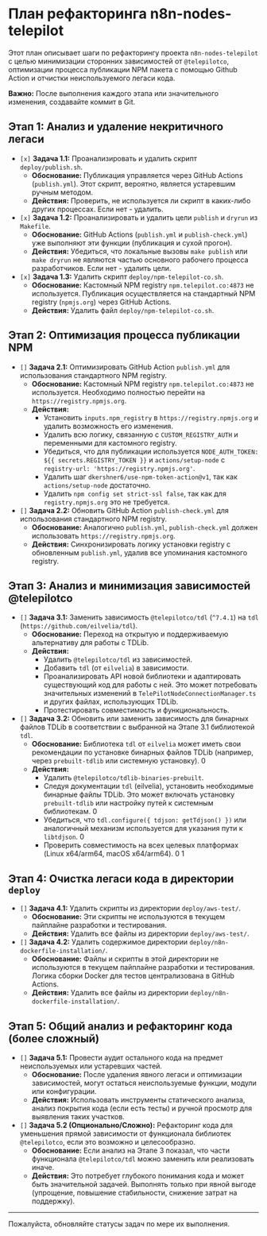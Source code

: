 # План рефакторинга n8n-nodes-telepilot

Этот план описывает шаги по рефакторингу проекта `n8n-nodes-telepilot` с целью минимизации сторонних зависимостей от `@telepilotco`, оптимизации процесса публикации NPM пакета с помощью Github Action и отчистки неиспользуемого легаси кода.

**Важно:** После выполнения каждого этапа или значительного изменения, создавайте коммит в Git.

## Этап 1: Анализ и удаление некритичного легаси

*   `[x]` **Задача 1.1:** Проанализировать и удалить скрипт `deploy/publish.sh`.
    *   **Обоснование:** Публикация управляется через GitHub Actions (`publish.yml`). Этот скрипт, вероятно, является устаревшим ручным методом.
    *   **Действия:** Проверить, не используется ли скрипт в каких-либо других процессах. Если нет - удалить.
*   `[x]` **Задача 1.2:** Проанализировать и удалить цели `publish` и `dryrun` из `Makefile`.
    *   **Обоснование:** GitHub Actions (`publish.yml` и `publish-check.yml`) уже выполняют эти функции (публикация и сухой прогон).
    *   **Действия:** Убедиться, что локальные вызовы `make publish` или `make dryrun` не являются частью основного рабочего процесса разработчиков. Если нет - удалить цели.
*   `[x]` **Задача 1.3:** Удалить скрипт `deploy/npm-telepilot-co.sh`.
    *   **Обоснование:** Кастомный NPM registry `npm.telepilot.co:4873` не используется. Публикация осуществляется на стандартный NPM registry (`npmjs.org`) через GitHub Actions.
    *   **Действия:** Удалить файл `deploy/npm-telepilot-co.sh`.

## Этап 2: Оптимизация процесса публикации NPM

*   `[]` **Задача 2.1:** Оптимизировать GitHub Action `publish.yml` для использования стандартного NPM registry.
    *   **Обоснование:** Кастомный NPM registry `npm.telepilot.co:4873` не используется. Необходимо полностью перейти на `https://registry.npmjs.org`.
    *   **Действия:** 
        *   Установить `inputs.npm_registry` в `https://registry.npmjs.org` и удалить возможность его изменения.
        *   Удалить всю логику, связанную с `CUSTOM_REGISTRY_AUTH` и переменными для кастомного registry.
        *   Убедиться, что для публикации используется `NODE_AUTH_TOKEN: ${{ secrets.REGISTRY_TOKEN }}` и `actions/setup-node` с `registry-url: 'https://registry.npmjs.org'`.
        *   Удалить шаг `dkershner6/use-npm-token-action@v1`, так как `actions/setup-node` достаточно.
        *   Удалить `npm config set strict-ssl false`, так как для `registry.npmjs.org` это не требуется.
*   `[]` **Задача 2.2:** Обновить GitHub Action `publish-check.yml` для использования стандартного NPM registry.
    *   **Обоснование:** Аналогично `publish.yml`, `publish-check.yml` должен использовать `https://registry.npmjs.org`.
    *   **Действия:** Синхронизировать логику установки registry с обновленным `publish.yml`, удалив все упоминания кастомного registry.

## Этап 3: Анализ и минимизация зависимостей @telepilotco

*   `[]` **Задача 3.1:** Заменить зависимость `@telepilotco/tdl` (`^7.4.1`) на `tdl` (`https://github.com/eilvelia/tdl`).
    *   **Обоснование:** Переход на открытую и поддерживаемую альтернативу для работы с TDLib.
    *   **Действия:** 
        *   Удалить `@telepilotco/tdl` из зависимостей.
        *   Добавить `tdl` (от `eilvelia`) в зависимости.
        *   Проанализировать API новой библиотеки и адаптировать существующий код для работы с ней. Это может потребовать значительных изменений в `TelePilotNodeConnectionManager.ts` и других файлах, использующих TDLib.
        *   Протестировать совместимость и функциональность.
*   `[]` **Задача 3.2:** Обновить или заменить зависимость для бинарных файлов TDLib в соответствии с выбранной на Этапе 3.1 библиотекой `tdl`.
    *   **Обоснование:** Библиотека `tdl` от `eilvelia` может иметь свои рекомендации по установке бинарных файлов TDLib (например, через `prebuilt-tdlib` или системную установку). <mcreference link="https://github.com/eilvelia/tdl" index="0">0</mcreference>
    *   **Действия:** 
        *   Удалить `@telepilotco/tdlib-binaries-prebuilt`.
        *   Следуя документации `tdl` (eilvelia), установить необходимые бинарные файлы TDLib. Это может включать установку `prebuilt-tdlib` или настройку путей к системным библиотекам. <mcreference link="https://github.com/eilvelia/tdl" index="0">0</mcreference>
        *   Убедиться, что `tdl.configure({ tdjson: getTdjson() })` или аналогичный механизм используется для указания пути к `libtdjson`. <mcreference link="https://github.com/eilvelia/tdl" index="0">0</mcreference>
        *   Проверить совместимость на всех целевых платформах (Linux x64/arm64, macOS x64/arm64). <mcreference link="https://github.com/eilvelia/tdl" index="0">0</mcreference> <mcreference link="https://www.npmjs.com/package/@telecopilotco/n8n-nodes-telepilot" index="1">1</mcreference>

## Этап 4: Очистка легаси кода в директории `deploy`

*   `[]` **Задача 4.1:** Удалить скрипты из директории `deploy/aws-test/`.
    *   **Обоснование:** Эти скрипты не используются в текущем пайплайне разработки и тестирования.
    *   **Действия:** Удалить все файлы из директории `deploy/aws-test/`.
*   `[]` **Задача 4.2:** Удалить содержимое директории `deploy/n8n-dockerfile-installation/`.
    *   **Обоснование:** Файлы и скрипты в этой директории не используются в текущем пайплайне разработки и тестирования. Логика сборки Docker для тестов централизована в GitHub Actions.
    *   **Действия:** Удалить все файлы из директории `deploy/n8n-dockerfile-installation/`.

## Этап 5: Общий анализ и рефакторинг кода (более сложный)

*   `[]` **Задача 5.1:** Провести аудит остального кода на предмет неиспользуемых или устаревших частей.
    *   **Обоснование:** После удаления явного легаси и оптимизации зависимостей, могут остаться неиспользуемые функции, модули или конфигурации.
    *   **Действия:** Использовать инструменты статического анализа, анализ покрытия кода (если есть тесты) и ручной просмотр для выявления таких участков.
*   `[]` **Задача 5.2 (Опционально/Сложно):** Рефакторинг кода для уменьшения прямой зависимости от функционала библиотек `@telepilotco`, если это возможно и целесообразно.
    *   **Обоснование:** Если анализ на Этапе 3 показал, что части функционала `@telepilotco/tdl` можно заменить или реализовать иначе.
    *   **Действия:** Это потребует глубокого понимания кода и может быть значительной задачей. Выполнять только при явной выгоде (упрощение, повышение стабильности, снижение затрат на поддержку).

---
Пожалуйста, обновляйте статусы задач по мере их выполнения.
